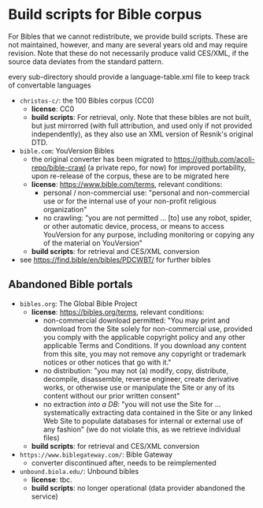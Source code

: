 # Build scripts for Bible corpus

For Bibles that we cannot redistribute, we provide build scripts. These are not maintained, however, and many are several years old and may require revision.
Note that these do not necessarily produce valid CES/XML, if the source data deviates from the standard pattern.

every sub-directory should provide a language-table.xml file to keep track of convertable languages

- `christos-c/`: the 100 Bibles corpus (CC0)
	- **license**: CC0
	- **build scripts**: For retrieval, only. Note that these bibles are not built, but just mirrorred (with full attribution, and used only if not provided independently), as they also use an XML version of Resnik's original DTD.
- `bible.com`: YouVersion Bibles
	- the original converter has been migrated to https://github.com/acoli-repo/bible-crawl (a private repo, for now) for improved portability, upon re-release of the corpus, these are to be migrated here
	- **license**: https://www.bible.com/terms, relevant conditions:
		- personal / non-commercial use: "personal and non-commercial use or for the internal use of your non-profit religious organization"
		- no crawling: "you are not permitted ... [to] use any robot, spider, or other automatic device, process, or means to access YouVersion for any purpose, including monitoring or copying any of the material on YouVersion"
	- **build scripts**: for retrieval and CES/XML conversion
- see https://find.bible/en/bibles/PDCWBT/ for further bibles

## Abandoned Bible portals

- `bibles.org`: The Global Bible Project
	- **license**: https://bibles.org/terms, relevant conditions:
		- non-commercial download permitted: "You may print and download from the Site solely for non-commercial use, provided you comply with the applicable copyright policy and any other applicable Terms and Conditions. If you download any content from this site, you may not remove any copyright or trademark notices or other notices that go with it."
		- no distribution: "you may not (a) modify, copy, distribute, decompile, disassemble, reverse engineer, create derivative works, or otherwise use or manipulate the Site or any of its content without our prior written consent"
		- no extraction *into a DB*: "you will not use the Site for ... systematically extracting data contained in the Site or any linked Web Site to populate databases for internal or external use of any fashion" (we do not violate this, as we retrieve individual files)
	- **build scripts**: for retrieval and CES/XML conversion 
- `https://www.biblegateway.com/`: Bible Gateway
	- converter discontinued after, needs to be reimplemented
- `unbound.biola.edu/`: Unbound bibles
	- **license**: tbc.
	- **build scripts**: no longer operational (data provider abandoned the service)
